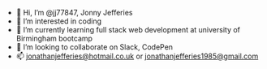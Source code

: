 - 👋 Hi, I’m @jj77847, Jonny Jefferies
- 👀 I’m interested in coding
- 🌱 I’m currently learning full stack web development at university of Birmingham bootcamp
- 💞️ I’m looking to collaborate on Slack, CodePen
- 📫 jonathanjefferies@hotmail.co.uk or jonathanjefferies1985@gmail.com

<!---
jj77847/jj77847 is a ✨ special ✨ repository because its `README.md` (this file) appears on your GitHub profile.
You can click the Preview link to take a look at your changes.
--->
